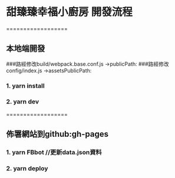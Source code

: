 # 甜臻臻幸福小廚房 開發流程

==================
## 本地端開發
###路經修改build/webpack.base.conf.js ->publicPath:
###路經修改config/index.js ->assetsPublicPath:

### 1. yarn install

### 2. yarn dev

==================
## 佈署網站到github:gh-pages

### 1. yarn FBbot  //更新data.json資料

### 2. yarn deploy     



  

